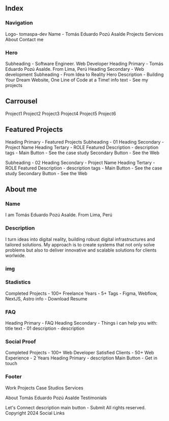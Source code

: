 ## Index

### Navigation

Logo- tomaspa-dev
Name - Tomás Eduardo Pozú Asalde
Projects
Services
About
Contact me

### Hero

Subheading - Software Engineer. Web Developer
Heading Primary - Tomás Eduardo Pozú Asalde. From Lima, Perú
Heading Secondary - Web development
Subheading - From Idea to Reality
Hero Description - Building Your Dream Website, One Line of Code at a Time!
info text - See my projects

## Carrousel

Project1
Project2
Project3
Project4
Project5
Project6

## Featured Projects

Heading Primary - Featured Projects
Subheading - 01
Heading Secondary - Project Name
Heading Tertary - ROLE
Featured Description - description
tags -
Main Button - See the case study
Secondary Button - See the Web

Subheading - 02
Heading Secondary - Project Name
Heading Tertary - ROLE
Featured Description - description
tags -
Main Button - See the case study
Secondary Button - See the Web

## About me

### Name

I am Tomás Eduardo Pozú Asalde. From Lima, Perú

### Description

I turn ideas into digital reality, building robust digital infrastructures and tailored solutions.
My approach is to create systems that not only solve problems but also to deliver innovative and scalable solutions for clients worlwide.

### img

### Stadistics

Completed Projects - 100+
Freelance Years - 5+
Tags - Figma, Webflow, NextJS, Astro
info - Download Resume

### FAQ

Heading Primary - FAQ
Heading Secondary - Things i can help you with:
title text - 01
description - description

### Social Proof

Completed Projects - 100+
Web Developer
Satisfied Clients - 50+
Web Experience - 2 Years
Heading Primary - description
Main Button - Get in touch

### Footer

Work
Projects
Case Studios
Services

About
Tomás Eduardo Pozú Asalde
Testimonials

Let's Connect
description
main button - Submit
All rights reserved. Copyright 2024
Social Links
